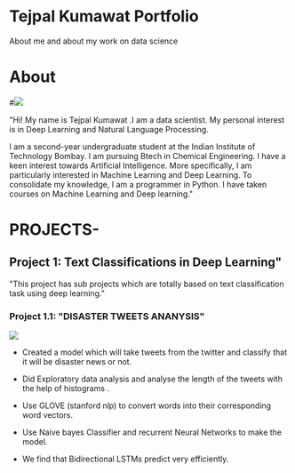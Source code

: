 # Tejpal Kumawat Portfolio

About me and about my work on data science

# About

#![](https://github.com/tejpal123456789/tejpal-data-science-portfolio/blob/main/images/tejpal.png)

"Hi! My name is Tejpal Kumawat .I am a data scientist. My personal interest is in Deep Learning and Natural Language Processing.

I am a second-year undergraduate student at the Indian Institute of Technology Bombay. I am pursuing  Btech in Chemical Engineering.
I have a keen interest towards Artificial Intelligence. More specifically, I am particularly interested in Machine Learning and Deep Learning.
To consolidate my knowledge, I am a programmer in Python. I have taken courses on Machine Learning and Deep learning."

# PROJECTS-

## Project 1:  Text Classifications in Deep Learning"
"This project has sub projects which are totally based on text classification task using deep learning."

### Project 1.1: "DISASTER TWEETS ANANYSIS"
![](https://github.com/tejpal123456789/tejpal-data-science-portfolio/blob/main/images/disaster1.jpg)

* Created a model which will take tweets from the twitter and classify that it will be disaster news or not.

* Did Exploratory data analysis and analyse the length of the tweets with the help of histograms .

* Use GLOVE (stanford nlp) to convert words into their corresponding word vectors.

* Use Naive bayes Classifier and recurrent Neural Networks to make the model.

* We find that Bidirectional LSTMs predict very efficiently.




